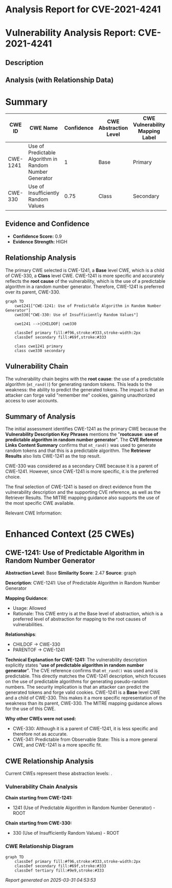# Analysis Report for CVE-2021-4241

# Vulnerability Analysis Report: CVE-2021-4241

## Description



## Analysis (with Relationship Data)

# Summary
| CWE ID  | CWE Name                                                                  | Confidence | CWE Abstraction Level | CWE Vulnerability Mapping Label | CWE-Vulnerability Mapping Notes |
| ------- | ------------------------------------------------------------------------- | ---------- | --------------------- | ------------------------------- | ------------------------------- |
| CWE-1241 | Use of Predictable Algorithm in Random Number Generator                    | 1          | Base                  | Primary                         | Allowed                        |
| CWE-330  | Use of Insufficiently Random Values                                       | 0.75       | Class                 | Secondary                       | Discouraged                    |

## Evidence and Confidence

*   **Confidence Score:** 0.9
*   **Evidence Strength:** HIGH

## Relationship Analysis
The primary CWE selected is CWE-1241, a **Base** level CWE, which is a child of CWE-330, a **Class** level CWE. CWE-1241 is more specific and accurately reflects the **root cause** of the vulnerability, which is the use of a predictable algorithm in a random number generator. Therefore, CWE-1241 is preferred over its parent, CWE-330.

```mermaid
graph TD
    cwe1241["CWE-1241: Use of Predictable Algorithm in Random Number Generator"]
    cwe330["CWE-330: Use of Insufficiently Random Values"]
    
    cwe1241 -->|CHILDOF| cwe330
    
    classDef primary fill:#f96,stroke:#333,stroke-width:2px
    classDef secondary fill:#69f,stroke:#333
    
    class cwe1241 primary
    class cwe330 secondary
```

## Vulnerability Chain
The vulnerability chain begins with the **root cause**: the use of a predictable algorithm (`mt_rand()`) for generating random tokens. This leads to the weakness: the ability to predict the generated tokens. The impact is that an attacker can forge valid "remember me" cookies, gaining unauthorized access to user accounts.

## Summary of Analysis
The initial assessment identifies CWE-1241 as the primary CWE because the **Vulnerability Description Key Phrases** mentions the "**rootcause**: **use of predictable algorithm in random number generator**". The **CVE Reference Links Content Summary** confirms that `mt_rand()` was used to generate random tokens and that this is a predictable algorithm. The **Retriever Results** also lists CWE-1241 as the top result.

CWE-330 was considered as a secondary CWE because it is a parent of CWE-1241. However, since CWE-1241 is more specific, it is the preferred choice.

The final selection of CWE-1241 is based on direct evidence from the vulnerability description and the supporting CVE reference, as well as the Retriever Results. The MITRE mapping guidance also supports the use of the most specific CWE available.

Relevant CWE Information:

# Enhanced Context (25 CWEs)

## CWE-1241: Use of Predictable Algorithm in Random Number Generator
**Abstraction Level**: Base
**Similarity Score**: 2.47
**Source**: graph

**Description**:
CWE-1241: Use of Predictable Algorithm in Random Number Generator

**Mapping Guidance**:
- Usage: Allowed
- Rationale: This CWE entry is at the Base level of abstraction, which is a preferred level of abstraction for mapping to the root causes of vulnerabilities.

**Relationships**:
- CHILDOF -> CWE-330
- PARENTOF -> CWE-1241

**Technical Explanation for CWE-1241:**
The vulnerability description explicitly states "**use of predictable algorithm in random number generator**". The CVE reference confirms that `mt_rand()` was used and is predictable. This directly matches the CWE-1241 description, which focuses on the use of predictable algorithms for generating pseudo-random numbers. The security implication is that an attacker can predict the generated tokens and forge valid cookies. CWE-1241 is a **Base** level CWE and a child of CWE-330. This makes it a more specific representation of the weakness than its parent, CWE-330. The MITRE mapping guidance allows for the use of this CWE.

**Why other CWEs were not used:**
- CWE-330: Although it is a parent of CWE-1241, it is less specific and therefore not as accurate.
- CWE-341: Predictable from Observable State: This is a more general CWE, and CWE-1241 is a more specific fit.


## CWE Relationship Analysis

Current CWEs represent these abstraction levels: .


### Vulnerability Chain Analysis

**Chain starting from CWE-1241:**
- 1241 (Use of Predictable Algorithm in Random Number Generator) - ROOT


**Chain starting from CWE-330:**
- 330 (Use of Insufficiently Random Values) - ROOT



### CWE Relationship Diagram

```mermaid
graph TD
    classDef primary fill:#f96,stroke:#333,stroke-width:2px
    classDef secondary fill:#69f,stroke:#333
    classDef tertiary fill:#9e9,stroke:#333
```



*Report generated on 2025-03-31 04:53:53*
